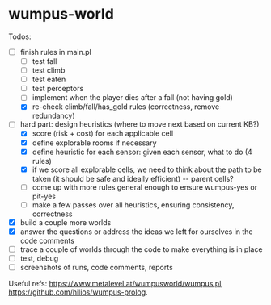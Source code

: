 # wumpus-world

Todos:
- [ ] finish rules in main.pl
  - [ ] test fall
  - [ ] test climb
  - [ ] test eaten
  - [ ] test perceptors
  - [ ] implement when the player dies after a fall (not having gold)
  - [x] re-check climb/fall/has_gold rules (correctness, remove redundancy)
- [ ] hard part: design heuristics (where to move next based on current KB?)
  - [x] score (risk + cost) for each applicable cell
  - [x] define explorable rooms if necessary
  - [x] define heuristic for each sensor: given each sensor, what to do (4 rules)
  - [x] if we score all explorable cells, we need to think about the path to be taken (it should be safe and ideally efficient) -- parent cells?
  - [ ] come up with more rules general enough to ensure wumpus-yes or pit-yes
  - [ ] make a few passes over all heuristics, ensuring consistency, correctness
- [x] build a couple more worlds
- [x] answer the questions or address the ideas we left for ourselves in the code comments
- [ ] trace a couple of worlds through the code to make everything is in place
- [ ] test, debug
- [ ] screenshots of runs, code comments, reports

Useful refs: https://www.metalevel.at/wumpusworld/wumpus.pl, https://github.com/hilios/wumpus-prolog.
